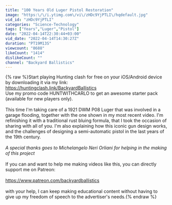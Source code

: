 ```yaml
---
title: "100 Years Old Luger Pistol Restoration"
image: "https:\/\/i.ytimg.com\/vi\/zHDc9YjPTLI\/hqdefault.jpg"
vid_id: "zHDc9YjPTLI"
categories: "Science-Technology"
tags: ["Years","Luger","Pistol"]
date: "2022-04-14T22:30:44+03:00"
vid_date: "2022-04-14T14:30:27Z"
duration: "PT19M13S"
viewcount: "8688"
likeCount: "1414"
dislikeCount: ""
channel: "Backyard Ballistics"
---
```

{% raw %}Start playing Hunting clash for free on your iOS/Android device by downloading it via my link: <br /><a rel="nofollow" target="blank" href="https://huntingclash.link/BackyardBallistics">https://huntingclash.link/BackyardBallistics</a><br />Use my promo code HUNTWITHCARLO to get an awesome starter pack (available for new players only).<br /><br />This time I'm taking care of a 1921 DWM P08 Luger that was involved in a garage flooding, together with the one shown in my most recent video. I'm refinishing it with a traditional rust bluing formula, that I took the occasion of sharing with all of you. I'm also explaining how this iconic gun design works, and the challenges of designing a semi-automatic pistol in the last years of the 19th century.<br /><br />*A special thanks goes to Michelangelo Neri Orliani for helping in the making of this project*<br /><br />If you can and want to help me making videos like this, you can directly support me on Patreon:<br /><br /><a rel="nofollow" target="blank" href="https://www.patreon.com/backyardballistics">https://www.patreon.com/backyardballistics</a><br /><br />with your help, I can keep making educational content without having to give up my freedom of speech to the advertiser's needs.{% endraw %}
